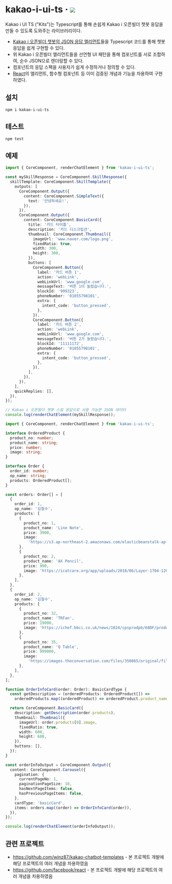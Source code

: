 # kakao-i-ui-ts · <a href="http://npmjs.com/package/kakao-i-ui-ts"><img src="https://img.shields.io/npm/v/kakao-i-ui-ts?color=%230080ff" /></a>

Kakao i UI TS ("Kits")는 Typescript를 통해 손쉽게 Kakao i 오픈빌더 챗봇 응답을 만들 수 있도록 도와주는 라이브러리이다.

- [Kakao i 오픈빌더 챗봇의 JSON 응답 엘리먼트](https://i.kakao.com/docs/skill-response-format)들을 Typescript 코드를 통해 챗봇 응답을 쉽게 구현할 수 있다.
- 위 Kakao i 오픈빌더 엘리먼트들을 선언형 UI 패턴을 통해 컴포넌트를 서로 조합하여, 순수 JSON으로 렌더링할 수 있다.
- 컴포넌트의 응답 스펙을 사용자가 쉽게 수정하거나 정의할 수 있다.
- <a href="https://github.com/facebook/react">React</a>의 엘리먼트, 함수형 컴포넌트 등 이미 검증된 개념과 기능을 차용하여 구현하였다.

## 설치

```shell
npm i kakao-i-ui-ts
```

## 테스트

```shell
npm test
```

## 예제

```typescript
import { CoreComponent, renderChatElement } from 'kakao-i-ui-ts';

const mySkillResponse = CoreComponent.SkillResponse({
  skillTemplate: CoreComponent.SkillTemplate({
    outputs: [
      CoreComponent.Output({
        content: CoreComponent.SimpleText({
          text: '안녕하세요!',
        }),
      }),
      CoreComponent.Output({
        content: CoreComponent.BasicCard({
          title: '카드 타이틀',
          description: '카드 디스크립션',
          thumbnail: CoreComponent.Thumbnail({
            imageUrl: 'www.naver.com/logo.png',
            fixedRatio: true,
            width: 300,
            height: 300,
          }),
          buttons: [
            CoreComponent.Button({
              label: '카드 버튼 1',
              action: 'webLink',
              webLinkUrl: 'www.google.com',
              messageText: '버튼 1이 눌렸습니다.',
              blockId: '999323',
              phoneNumber: '01055798101',
              extra: {
                intent_code: 'button_pressed',
              },
            }),
            CoreComponent.Button({
              label: '카드 버튼 2',
              action: 'webLink',
              webLinkUrl: 'www.google.com',
              messageText: '버튼 2가 눌렸습니다.',
              blockId: '11111172',
              phoneNumber: '01055798101',
              extra: {
                intent_code: 'button_pressed',
              },
            }),
          ],
        }),
      }),
    ],
    quickReplies: [],
  }),
});

// Kakao i 오픈빌더 챗봇 스킬 응답으로 사용 가능한 JSON 데이터
console.log(renderChatElement(mySkillResponse));
```

```typescript
import { CoreComponent, renderChatElement } from 'kakao-i-ui-ts';

interface OrderedProduct {
  product_no: number;
  product_name: string;
  price: number;
  image: string;
}

interface Order {
  order_id: number;
  op_name: string;
  products: OrderedProduct[];
}

const orders: Order[] = [
  {
    order_id: 1,
    op_name: '김철수',
    products: [
      {
        product_no: 1,
        product_name: 'Line Note',
        price: 3900,
        image:
          'https://s3.ap-northeast-2.amazonaws.com/elasticbeanstalk-ap-northeast-2-176213403491/media/magazine_img/magazine_286/84-썸네일.jpg',
      },
      {
        product_no: 2,
        product_name: 'AX Pencil',
        price: 990,
        image: 'https://icatcare.org/app/uploads/2018/06/Layer-1704-1200x630.jpg',
      },
    ],
  },
  {
    order_id: 2,
    op_name: '김철수',
    products: [
      {
        product_no: 32,
        product_name: 'TRFan',
        price: 19000,
        image: 'https://ichef.bbci.co.uk/news/1024/cpsprodpb/68DF/production/_109474862_angrycat-index-getty3-3.jpg',
      },
      {
        product_no: 35,
        product_name: 'Q Table',
        price: 999000,
        image:
          'https://images.theconversation.com/files/350865/original/file-20200803-24-50u91u.jpg?ixlib=rb-1.1.0&q=45&auto=format&w=1200&h=675.0&fit=crop',
      },
    ],
  },
];

function OrderInfoCard(order: Order): BasicCardType {
  const getDescription = (orderedProducts: OrderedProduct[]) =>
    orderedProducts.map((orderedProduct) => orderedProduct.product_name).join(', ');

  return CoreComponent.BasicCard({
    description: getDescription(order.products),
    thumbnail: Thumbnail({
      imageUrl: order.products[0].image,
      fixedRatio: true,
      width: 600,
      height: 600,
    }),
    buttons: [],
  });
}

const orderInfoOutput = CoreComponent.Output({
  content: CoreComponent.Carousel({
    pagination: {
      currentPageNo: 1,
      paginationPageSize: 10,
      hasNextPageItems: false,
      hasPreviousPageItems: false,
    },
    cardType: 'basicCard',
    items: orders.map((order) => OrderInfoCard(order)),
  }),
});

console.log(renderChatElement(orderInfoOutput));
```

## 관련 프로젝트

- https://github.com/winz87/kakao-chatbot-templates - 본 프로젝트 개발에 해당 프로젝트의 여러 개념을 차용하였음
- https://github.com/facebook/react - 본 프로젝트 개발에 해당 프로젝트의 여러 개념을 차용하였음
